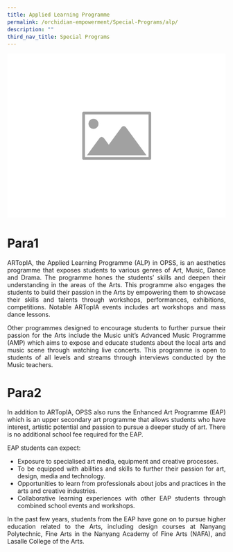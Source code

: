 ```yaml
---
title: Applied Learning Programme
permalink: /orchidian-empowerment/Special-Programs/alp/
description: ""
third_nav_title: Special Programs
---
```





![](/images/WIP/placeholder-image.png)
# Para1
<div align="justify">
	
ARTopIA, the Applied Learning Programme (ALP) in OPSS, is an aesthetics programme that exposes students to various genres of Art, Music, Dance and Drama. The programme hones the students’ skills and deepen their understanding in the areas of the Arts. This programme also engages the students to build their passion in the Arts by empowering them to showcase their skills and talents through workshops, performances, exhibitions, competitions. Notable ARTopIA events includes art workshops and mass dance lessons.

Other programmes designed to encourage students to further pursue their passion for the Arts include the Music unit’s Advanced Music Programme (AMP) which aims to expose and educate students about the local arts and music scene through watching live concerts. This programme is open to students of all levels and streams through interviews conducted by the Music teachers.

# Para2
In addition to ARTopIA, OPSS also runs the Enhanced Art Programme (EAP) which is an upper secondary art programme that allows students who have interest, artistic potential and passion to pursue a deeper study of art. There is no additional school fee required for the EAP. 

EAP students can expect:

* Exposure to specialised art media, equipment and creative processes.
* To be equipped with abilities and skills to further their passion for art, design, media and technology.
* Opportunities to learn from professionals about jobs and practices in the arts and creative industries.
* Collaborative learning experiences with other EAP students through combined school events and workshops.

In the past few years, students from the EAP have gone on to pursue higher education related to the Arts, including design courses at Nanyang Polytechnic, Fine Arts in the Nanyang Academy of Fine Arts (NAFA), and Lasalle College of the Arts.</div>